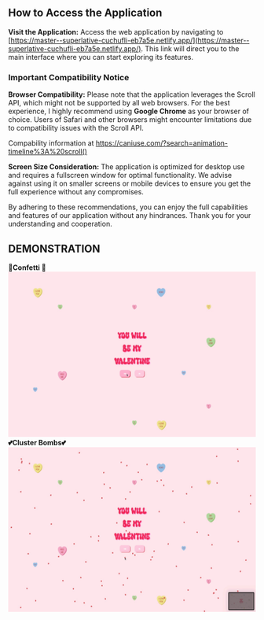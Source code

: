 ## How to Access the Application

**Visit the Application:** Access the web application by navigating to [https://master--superlative-cuchufli-eb7a5e.netlify.app/](https://master--superlative-cuchufli-eb7a5e.netlify.app/). This link will direct you to the main interface where you can start exploring its features.

### Important Compatibility Notice

**Browser Compatibility:** Please note that the application leverages the Scroll API, which might not be supported by all web browsers. For the best experience, I highly recommend using **Google Chrome** as your browser of choice. Users of Safari and other browsers might encounter limitations due to compatibility issues with the Scroll API.

Compability information at https://caniuse.com/?search=animation-timeline%3A%20scroll()

**Screen Size Consideration:** The application is optimized for desktop use and requires a fullscreen window for optimal functionality. We advise against using it on smaller screens or mobile devices to ensure you get the full experience without any compromises.

By adhering to these recommendations, you can enjoy the full capabilities and features of our application without any hindrances. Thank you for your understanding and cooperation.

## DEMONSTRATION

**🎉Confetti 🎉**
![kaboom](./static/demo_gifs/kaboom.gif)
**💕Cluster Bombs💕**
![clusters](./static/demo_gifs/clusters.gif)
